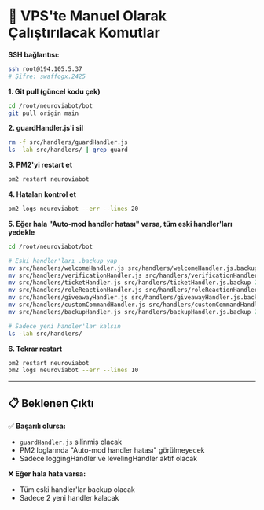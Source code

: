 # 🔧 VPS'te Manuel Olarak Çalıştırılacak Komutlar

**SSH bağlantısı:**
```bash
ssh root@194.105.5.37
# Şifre: swaffogx.2425
```

**1. Git pull (güncel kodu çek)**
```bash
cd /root/neuroviabot/bot
git pull origin main
```

**2. guardHandler.js'i sil**
```bash
rm -f src/handlers/guardHandler.js
ls -lah src/handlers/ | grep guard
```

**3. PM2'yi restart et**
```bash
pm2 restart neuroviabot
```

**4. Hataları kontrol et**
```bash
pm2 logs neuroviabot --err --lines 20
```

**5. Eğer hala "Auto-mod handler hatası" varsa, tüm eski handler'ları yedekle**
```bash
cd /root/neuroviabot/bot

# Eski handler'ları .backup yap
mv src/handlers/welcomeHandler.js src/handlers/welcomeHandler.js.backup 2>/dev/null || true
mv src/handlers/verificationHandler.js src/handlers/verificationHandler.js.backup 2>/dev/null || true
mv src/handlers/ticketHandler.js src/handlers/ticketHandler.js.backup 2>/dev/null || true
mv src/handlers/roleReactionHandler.js src/handlers/roleReactionHandler.js.backup 2>/dev/null || true
mv src/handlers/giveawayHandler.js src/handlers/giveawayHandler.js.backup 2>/dev/null || true
mv src/handlers/customCommandHandler.js src/handlers/customCommandHandler.js.backup 2>/dev/null || true
mv src/handlers/backupHandler.js src/handlers/backupHandler.js.backup 2>/dev/null || true

# Sadece yeni handler'lar kalsın
ls -lah src/handlers/
```

**6. Tekrar restart**
```bash
pm2 restart neuroviabot
pm2 logs neuroviabot --err --lines 10
```

---

## 📋 Beklenen Çıktı

✅ **Başarılı olursa:**
- `guardHandler.js` silinmiş olacak
- PM2 loglarında "Auto-mod handler hatası" görülmeyecek
- Sadece loggingHandler ve levelingHandler aktif olacak

❌ **Eğer hala hata varsa:**
- Tüm eski handler'lar backup olacak
- Sadece 2 yeni handler kalacak

